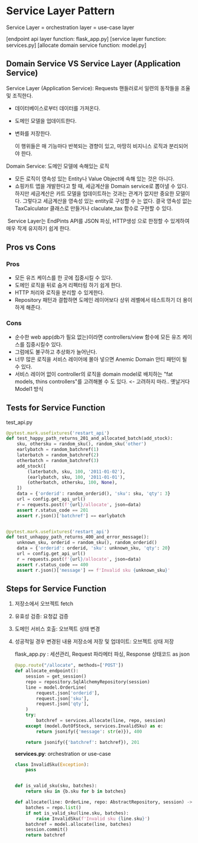 # Service Layer Pattern

Service Layer = orchestration layer = use-case layer

[endpoint api layer function: flask_app.py] [service layer function: services.py] [allocate domain service function: model.py]

## Domain Service VS Service Layer (Application Service)

Service Layer (Application Service): Requests 핸들러로서 일련의 동작들을 조율 및 조직한다.

- 데이터베이스로부터 데이터를 가져온다.

- 도메인 모델을 업데이트한다.

- 변화를 저장한다.

  이 행위들은 매 기능마다 반복되는 경향이 있고, 마땅히 비지니스 로직과 분리되어야 한다.

Domain Service: 도메인 모델에 속해있는 로직

- 모든 로직이 영속성 있는 Entity나 Value Object에 속해 있는 것은 아니다.
- 쇼핑카트 앱을 개발한다고 할 때, 세금계산을 Domain service로 뽑아낼 수 있다. 하지만 세금계산은 카트 모델을 업데이트하는 것과는 관계가 없지만 중요한 모델이다. 그렇다고 세금계산을 영속성 있는 entity로 구성할 수 는 없다. 결국 영속성 없는 TaxCalculator 클래스로 만들거나 claculate_tax 함수로 구현할 수 있다.



​	Service Layer는 EndPints API를 JSON 파싱, HTTP생성 으로 한정할 수 있게하여 매우 작게 유지하기 쉽게 한다. 

## Pros vs Cons

### Pros

- 모든 유즈 케이스를 한 곳에 집중시킬 수 있다.
- 도메인 로직을 뒤로 숨겨 리펙터링 하기 쉽게 한다.
- HTTP 처리와 로직을 분리할 수 있게한다.
- Repository 패턴과 결합하면 도메인 레이어보다 상위 레벨에서 테스트하기 더 용이하게 해준다.

### Cons

- 순수한 web app(db가 필요 없는)이라면 controllers/view 함수에 모든 유즈 케이스를 집중시킬수 있다.
- 그럼에도 불구하고 추상화가 늘어난다.
- 너무 많은 로직을 서비스 레이어에 몰아 넣으면 Anemic Domain 안티 패턴이 될 수 있다. 
- 서비스 레이어 없이 controller의 로직을 domain model로 배치하는 "fat models, thins controllers"를 고려해볼 수 도 있다. <- 고려하지 마라.. 옛날거다 Model1 방식

## Tests for Service Function

test_api.py

```python
@pytest.mark.usefixtures('restart_api')
def test_happy_path_returns_201_and_allocated_batch(add_stock):
    sku, othersku = random_sku(), random_sku('other')
    earlybatch = random_batchref(1)
    laterbatch = random_batchref(2)
    otherbatch = random_batchref(3)
    add_stock([
        (laterbatch, sku, 100, '2011-01-02'),
        (earlybatch, sku, 100, '2011-01-01'),
        (otherbatch, othersku, 100, None),
    ])
    data = {'orderid': random_orderid(), 'sku': sku, 'qty': 3}
    url = config.get_api_url()
    r = requests.post(f'{url}/allocate', json=data)
    assert r.status_code == 201
    assert r.json()['batchref'] == earlybatch


@pytest.mark.usefixtures('restart_api')
def test_unhappy_path_returns_400_and_error_message():
    unknown_sku, orderid = random_sku(), random_orderid()
    data = {'orderid': orderid, 'sku': unknown_sku, 'qty': 20}
    url = config.get_api_url()
    r = requests.post(f'{url}/allocate', json=data)
    assert r.status_code == 400
    assert r.json()['message'] == f'Invalid sku {unknown_sku}'
```

## Steps for Service Function

1. 저장소에서 오브젝트 fetch

2. 유효성 검증: 요청값 검증

3. 도메인 서비스 호출: 오브젝트 상태 변경

4. 성공적일 경우 변경된  내용 저장소에 저장 및 업데이트: 오브젝트 상태 저장

   flask_app.py : 세션관리, Request 파라메터 파싱, Response 상태코드 as json

   ```python
   @app.route("/allocate", methods=['POST'])
   def allocate_endpoint():
       session = get_session()  
       repo = repository.SqlAlchemyRepository(session)  
       line = model.OrderLine(
           request.json['orderid'],  
           request.json['sku'],  
           request.json['qty'],  
       )
       try:
           batchref = services.allocate(line, repo, session)  
       except (model.OutOfStock, services.InvalidSku) as e:
           return jsonify({'message': str(e)}), 400  
   
       return jsonify({'batchref': batchref}), 201  
   ```

   **services.py**: orchestration or use-case

   ```python
   class InvalidSku(Exception):
       pass
   
   
   def is_valid_sku(sku, batches):
       return sku in {b.sku for b in batches}
   
   def allocate(line: OrderLine, repo: AbstractRepository, session) -> str:
       batches = repo.list()  
       if not is_valid_sku(line.sku, batches):  
           raise InvalidSku(f'Invalid sku {line.sku}')
       batchref = model.allocate(line, batches)  
       session.commit()  
       return batchref
   ```

   